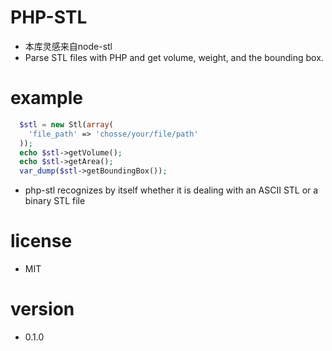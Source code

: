 # PHP-STL
- 本库灵感来自node-stl
- Parse STL files with PHP and get volume, weight, and the bounding box.

# example
```php
  $stl = new Stl(array(
    'file_path' => 'chosse/your/file/path'  
  ));
  echo $stl->getVolume();
  echo $stl->getArea();
  var_dump($stl->getBoundingBox());
```

- php-stl recognizes by itself whether it is dealing with an ASCII STL or a binary STL file

# license

- MIT

# version

- 0.1.0


